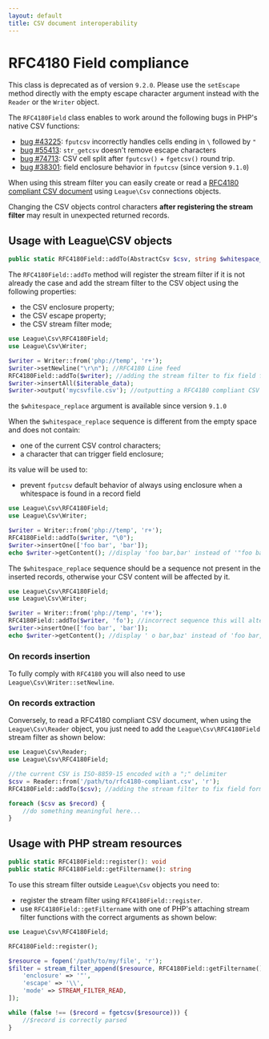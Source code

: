 ```yaml
---
layout: default
title: CSV document interoperability
---
```


# RFC4180 Field compliance

<p class="message-warning">This class is deprecated as of version <code>9.2.0</code>. Please use the <code>setEscape</code> method directly with the empty escape character argument instead with the <code>Reader</code> or the <code>Writer</code> object.</p>

The `RFC4180Field` class enables to work around the following bugs in PHP's native CSV functions:

- [bug #43225](https://bugs.php.net/bug.php?id=43225): `fputcsv` incorrectly handles cells ending in `\` followed by `"`
- [bug #55413](https://bugs.php.net/bug.php?id=55413): `str_getcsv` doesn't remove escape characters
- [bug #74713](https://bugs.php.net/bug.php?id=74713): CSV cell split after `fputcsv()` + `fgetcsv()` round trip.
- [bug #38301](https://bugs.php.net/bug.php?id=38301): field enclosure behavior in `fputcsv` (since version `9.1.0`)

When using this stream filter you can easily create or read a [RFC4180 compliant CSV document](https://tools.ietf.org/html/rfc4180#section-2) using `League\Csv` connections objects.

<p class="message-warning">Changing the CSV objects control characters <strong>after registering the stream filter</strong> may result in unexpected returned records.</p>

## Usage with League\CSV objects

```php
public static RFC4180Field::addTo(AbstractCsv $csv, string $whitespace_replace = ''): AbstractCsv
```

The `RFC4180Field::addTo` method will register the stream filter if it is not already the case and add the stream filter to the CSV object using the following properties:

- the CSV enclosure property;
- the CSV escape property;
- the CSV stream filter mode;

```php
use League\Csv\RFC4180Field;
use League\Csv\Writer;

$writer = Writer::from('php://temp', 'r+');
$writer->setNewline("\r\n"); //RFC4180 Line feed
RFC4180Field::addTo($writer); //adding the stream filter to fix field formatting
$writer->insertAll($iterable_data);
$writer->output('mycsvfile.csv'); //outputting a RFC4180 compliant CSV Document
```

<p class="message-notice">the <code>$whitespace_replace</code> argument is available since version <code>9.1.0</code></p>

When the `$whitespace_replace` sequence is different from the empty space and does not contain:

- one of the current CSV control characters;
- a character that can trigger field enclosure;

its value will be used to:

- prevent `fputcsv` default behavior of always using enclosure when a whitespace is found in a record field

```php
use League\Csv\RFC4180Field;
use League\Csv\Writer;

$writer = Writer::from('php://temp', 'r+');
RFC4180Field::addTo($writer, "\0");
$writer->insertOne(['foo bar', 'bar']);
echo $writer->getContent(); //display 'foo bar,bar' instead of '"foo bar",bar'
```

<p class="message-warning">The <code>$whitespace_replace</code> sequence should be a sequence not present in the inserted records, otherwise your CSV content will be affected by it.</p>

```php
use League\Csv\RFC4180Field;
use League\Csv\Writer;

$writer = Writer::from('php://temp', 'r+');
RFC4180Field::addTo($writer, 'fo'); //incorrect sequence this will alter your CSV
$writer->insertOne(['foo bar', 'bar']);
echo $writer->getContent(); //display ' o bar,baz' instead of 'foo bar,baz'
```

### On records insertion

<p class="message-info">To fully comply with <code>RFC4180</code> you will also need to use <code>League\Csv\Writer::setNewline</code>.</p>

### On records extraction

Conversely, to read a RFC4180 compliant CSV document, when using the `League\Csv\Reader` object, you just need to add the `League\Csv\RFC4180Field` stream filter as shown below:

```php
use League\Csv\Reader;
use League\Csv\RFC4180Field;

//the current CSV is ISO-8859-15 encoded with a ";" delimiter
$csv = Reader::from('/path/to/rfc4180-compliant.csv', 'r');
RFC4180Field::addTo($csv); //adding the stream filter to fix field formatting

foreach ($csv as $record) {
    //do something meaningful here...
}
```

## Usage with PHP stream resources

```php
public static RFC4180Field::register(): void
public static RFC4180Field::getFiltername(): string
```

To use this stream filter outside `League\Csv` objects you need to:

- register the stream filter using `RFC4180Field::register`.
- use `RFC4180Field::getFiltername` with one of PHP's attaching stream filter functions with the correct arguments as shown below:

```php
use League\Csv\RFC4180Field;

RFC4180Field::register();

$resource = fopen('/path/to/my/file', 'r');
$filter = stream_filter_append($resource, RFC4180Field::getFiltername(), STREAM_FILTER_READ, [
    'enclosure' => '"',
    'escape' => '\\',
    'mode' => STREAM_FILTER_READ,
]);

while (false !== ($record = fgetcsv($resource))) {
    //$record is correctly parsed
}
```
